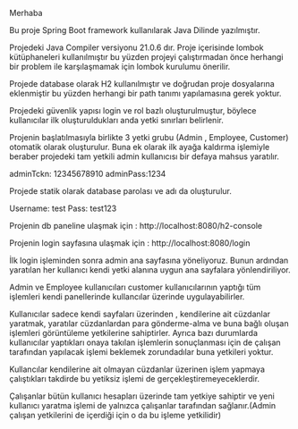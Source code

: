 Merhaba 

Bu proje Spring Boot framework kullanılarak Java Dilinde yazılmıştır.

Projedeki Java Compiler versiyonu 21.0.6 dır.
Proje içerisinde lombok kütüphaneleri kullanılmıştır bu yüzden projeyi çalıştırmadan önce herhangi bir problem ile karşılaşmamak için lombok kurulumu önerilir.

Projede database olarak H2 kullanılmıştır ve doğrudan proje dosyalarına eklenmiştir bu yüzden herhangi bir path tanımı yapılamasına gerek yoktur.

Projedeki güvenlik yapısı login ve rol bazlı oluşturulmuştur, böylece kullanıcılar ilk oluşturuldukları anda yetki sınırları belirlenir.

Projenin başlatılmasıyla birlikte 3 yetki grubu (Admin , Employee, Customer) otomatik olarak oluşturulur. Buna ek olarak ilk ayağa kaldırma işlemiyle beraber projedeki tam yetkili admin kullanıcısı bir defaya mahsus yaratılır.

adminTckn: 12345678910
adminPass:1234

Projede statik olarak database parolası ve adı da oluşturulur.

Username: test
Pass: test123


Projenin db paneline ulaşmak için : http://localhost:8080/h2-console


Projenin login sayfasına ulaşmak için : http://localhost:8080/login


İlk login işleminden sonra admin ana sayfasına yöneliyoruz. Bunun ardından yaratılan her kullanıcı kendi yetki alanına uygun ana sayfalara yönlendiriliyor.

Admin ve Employee kullanıcıları customer kullanıcılarının yaptığı tüm işlemleri kendi panellerinde kullancılar üzerinde uygulayabilirler.

Kullanıcılar sadece kendi sayfaları üzerinden , kendilerine ait cüzdanlar yaratmak, yaratılar cüzdanlardan para gönderme-alma ve buna bağlı oluşan işlemleri görüntüleme yetkilerine sahiptirler.
Ayrıca bazı durumlarda kullanıcılar yaptıkları onaya takılan işlemlerin sonuçlanması için de çalışan tarafından yapılacak işlemi beklemek zorundadılar buna yetkileri yoktur.

Kullancılar kendilerine ait olmayan cüzdanlar üzerinen işlem yapmaya çalıştıkları takdirde bu yetiksiz işlemi de gerçekleştiremeyeceklerdir.

Çalışanlar bütün kullanıcı hesapları üzerinde tam yetkiye sahiptir ve yeni kullanıcı yaratma işlemi de yalnızca çalışanlar tarafından sağlanır.(Admin çalışan yetkilerini de içerdiği için o da bu işleme yetkilidir)
